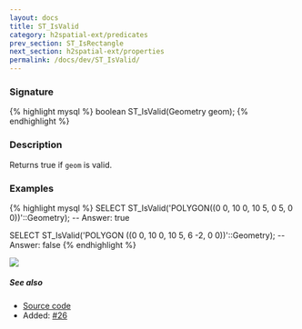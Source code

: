 ```yaml
---
layout: docs
title: ST_IsValid
category: h2spatial-ext/predicates
prev_section: ST_IsRectangle
next_section: h2spatial-ext/properties
permalink: /docs/dev/ST_IsValid/
---
```


### Signature

{% highlight mysql %}
boolean ST_IsValid(Geometry geom);
{% endhighlight %}

### Description

Returns true if `geom` is valid.

### Examples

{% highlight mysql %}
SELECT ST_IsValid('POLYGON((0 0, 10 0, 10 5, 0 5, 0 0))'::Geometry);
-- Answer:    true

SELECT ST_IsValid('POLYGON ((0 0, 10 0, 10 5, 6 -2, 0 0))'::Geometry);
-- Answer:    false
{% endhighlight %}

<img class="displayed" src="../ST_IsValid.png"/>

##### See also

* <a href="https://github.com/irstv/H2GIS/blob/master/h2spatial-ext/src/main/java/org/h2gis/h2spatialext/function/spatial/predicates/ST_IsValid.java" target="_blank">Source code</a>
* Added: <a href="https://github.com/irstv/H2GIS/pull/26" target="_blank">#26</a>

